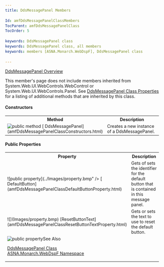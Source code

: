 ```yaml
---
title: DdsMessagePanel Members

Id: amfDdsMessagePanelClassMembers
TocParent: amfDdsMessagePanelClass
TocOrder: 5

keywords: DdsMessagePanel class
keywords: DdsMessagePanel class, all members
keywords: members [ASNA.Monarch.WebDspF], DdsMessagePanel class

---
```


[ DdsMessagePanel Overview](amfDdsMessagePanelClass.html)

This member's page does not include members inherited from System.Web.UI.WebControls.WebControl or System.Web.UI.WebControls.Panel. See [DdsMessagePanel Class Properties](amfDdsMessagePanelClassProperties.html) for a listing of additional methods that are inherited by this class.

#### Constructors
<table class="mytable" cellspacing="0" cellpadding="4" width="90%">
          <colgroup><col width="30%" /><col width="70%" />
          </colgroup>
          <tr><th>Method</th>
              <th>Description</th>
          </tr>
          <tr valign="top">
            <td><img alt="public method" src="../Images/Methods.bmp" style="WIDTH:16px; HEIGHT:16px" width="16" height="16" border="0" />
              [
              DdsMessagePanel](amfDdsMessagePanelClassConstructors.html)
            </td>
            <td>Creates a new instance of a
            DdsMessagePanel.</td>
          </tr>
</table>

#### Public Properties
<table class="mytable" cellspacing="0" cellpadding="4" width="90%">
          <colgroup>
           <col width="30%" />
           <col width="70%" />
          </colgroup>
          <tr><th>Property</th>
          <th>Description</th>
          </tr>
          <tr>
            <td>![public property](../Images/property.bmp" />
              [
              DefaultButton](amfDdsMessagePanelClassDefaultButtonProperty.html)
            </td>
            <td>Gets of sets the identifier
            for the default button that is contained in this
            message panel.</td>
          </tr>
          <tr>
            <td>![](Images/property.bmp) [ResetButtonText](amfDdsMessagePanelClassResetButtonTextProperty.html)</td>
            <td>Gets or sets the text to
            use to reset the default button.</td>
          </tr>
          <tr>
            <td><img alt="public property" src="../Images/property.bmp)
              [
              Visible](amfDdsMessagePanelClassVisibleProperty.html)
            </td>
            <td>Gets or sets a boolean
            value that indicates whether the panel is visible on
            the page.</td>
          </tr>
</table>

#### See Also
[
      DdsMessagePanel Class](amfDdsMessagePanelClass.html)
      <br clear="none" />
      [
      ASNA.Monarch.WebDspF Namespace](amfWebDspFNamespace.html)

